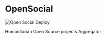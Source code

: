 # OpenSocial
![Open Social Deploy](https://github.com/ZaiusDR/opensocial/workflows/Open%20Social%20Deploy/badge.svg?branch=master)

Humanitarian Open Source projects Aggregator

